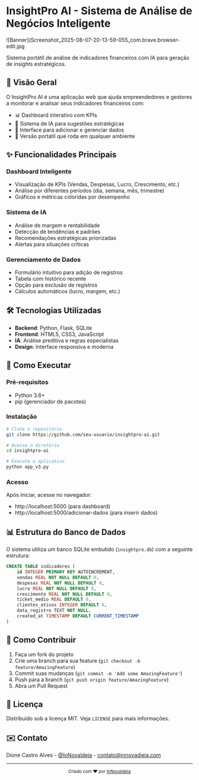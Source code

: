 # InsightPro AI - Sistema de Análise de Negócios Inteligente

![Banner](Screenshot_2025-08-07-20-13-59-055_com.brave.browser-edit.jpg

Sistema portátil de análise de indicadores financeiros com IA para geração de insights estratégicos.

## 📌 Visão Geral

O InsightPro AI é uma aplicação web que ajuda empreendedores e gestores a monitorar e analisar seus indicadores financeiros com:

- 📊 Dashboard interativo com KPIs
- 🤖 Sistema de IA para sugestões estratégicas
- 📝 Interface para adicionar e gerenciar dados
- 🚀 Versão portátil que roda em qualquer ambiente

## ✨ Funcionalidades Principais

### Dashboard Inteligente
- Visualização de KPIs (Vendas, Despesas, Lucro, Crescimento, etc.)
- Análise por diferentes períodos (dia, semana, mês, trimestre)
- Gráficos e métricas coloridas por desempenho

### Sistema de IA
- Análise de margem e rentabilidade
- Detecção de tendências e padrões
- Recomendações estratégicas priorizadas
- Alertas para situações críticas

### Gerenciamento de Dados
- Formulário intuitivo para adição de registros
- Tabela com histórico recente
- Opção para exclusão de registros
- Cálculos automáticos (lucro, margem, etc.)

## 🛠️ Tecnologias Utilizadas

- **Backend**: Python, Flask, SQLite
- **Frontend**: HTML5, CSS3, JavaScript
- **IA**: Análise preditiva e regras especialistas
- **Design**: Interface responsiva e moderna

## 🚀 Como Executar

### Pré-requisitos
- Python 3.6+
- pip (gerenciador de pacotes)

### Instalação
```bash
# Clone o repositório
git clone https://github.com/seu-usuario/insightpro-ai.git

# Acesse o diretório
cd insightpro-ai

# Execute o aplicativo
python app_v3.py
```

### Acesso
Após iniciar, acesse no navegador:
- http://localhost:5000 (para dashboard)
- http://localhost:5000/adicionar-dados (para inserir dados)

## 📊 Estrutura do Banco de Dados
O sistema utiliza um banco SQLite embutido (`insightpro.db`) com a seguinte estrutura:

```sql
CREATE TABLE indicadores (
    id INTEGER PRIMARY KEY AUTOINCREMENT,
    vendas REAL NOT NULL DEFAULT 0,
    despesas REAL NOT NULL DEFAULT 0,
    lucro REAL NOT NULL DEFAULT 0,
    crescimento REAL NOT NULL DEFAULT 0,
    ticket_medio REAL DEFAULT 0,
    clientes_ativos INTEGER DEFAULT 0,
    data_registro TEXT NOT NULL,
    created_at TIMESTAMP DEFAULT CURRENT_TIMESTAMP
)
```

## 📝 Como Contribuir
1. Faça um fork do projeto
2. Crie uma branch para sua feature (`git checkout -b feature/AmazingFeature`)
3. Commit suas mudanças (`git commit -m 'Add some AmazingFeature'`)
4. Push para a branch (`git push origin feature/AmazingFeature`)
5. Abra um Pull Request

## 📄 Licença
Distribuído sob a licença MIT. Veja `LICENSE` para mais informações.

## ✉️ Contato
Dione Castro Alves - [@InNovaIdeia](https://github.com/InNovaIdeia) - contato@innovadieia.com

---

<div align="center">
  <sub>Criado com ❤︎ por <a href="https://github.com/InNovaIdeia">InNovaIdeia</a></sub>
</div>
